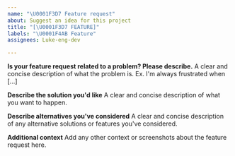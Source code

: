 ```yaml
---
name: "\U0001F3D7️ Feature request"
about: Suggest an idea for this project
title: "[\U0001F3D7️ FEATURE]"
labels: "\U0001F4AB Feature"
assignees: Luke-eng-dev

---
```


**Is your feature request related to a problem? Please describe.**
A clear and concise description of what the problem is. Ex. I'm always frustrated when [...]

**Describe the solution you'd like**
A clear and concise description of what you want to happen.

**Describe alternatives you've considered**
A clear and concise description of any alternative solutions or features you've considered.

**Additional context**
Add any other context or screenshots about the feature request here.
